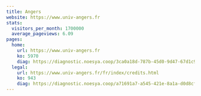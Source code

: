 ```yaml
---
title: Angers
website: https://www.univ-angers.fr
stats:
  visitors_per_month: 1700000
  average_pageviews: 6.09
pages:
  home: 
    url: https://www.univ-angers.fr
    ko: 5970
    diag: https://diagnostic.noesya.coop/3ca0a18d-787b-45d0-9d47-67d1c9671a6c
  legal: 
    url: https://www.univ-angers.fr/fr/index/credits.html
    ko: 943
    diag: https://diagnostic.noesya.coop/a71691a7-a545-421e-8a1a-d0d8cf31200c
---
```

